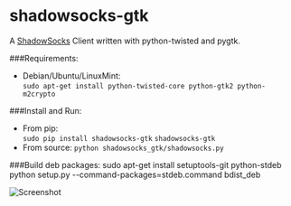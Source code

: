shadowsocks-gtk
===============

A [ShadowSocks](https://github.com/clowwindy/shadowsocks) Client written with python-twisted and pygtk.

###Requirements:
* Debian/Ubuntu/LinuxMint:    
``sudo apt-get install python-twisted-core python-gtk2 python-m2crypto``

###Install and Run:  
* From pip:  
``sudo pip install shadowsocks-gtk``
``shadowsocks-gtk``
* From source:
``python shadowsocks_gtk/shadowsocks.py``

###Build deb packages:
    sudo apt-get install setuptools-git python-stdeb
    python setup.py --command-packages=stdeb.command bdist_deb
    
![Screenshot](https://raw.github.com/apporc/shadowsocks-gtk/master/screenshot.png)


